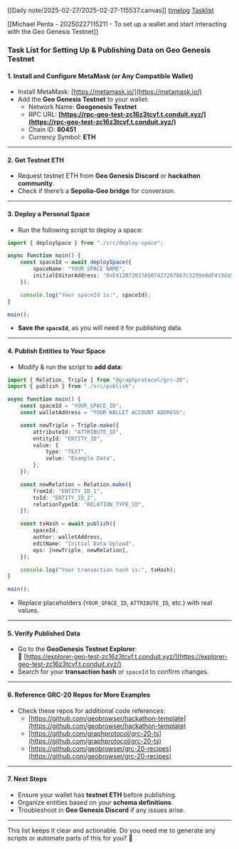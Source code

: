 [[Daily note/2025-02-27/2025-02-27-115537.canvas]]
[timelog](file:///home/mike/.var/app/org.gtimelog.GTimeLog/data/gtimelog/timelog.txt)
[Tasklist](file:///home/mike/.var/app/org.gtimelog.GTimeLog/data/gtimelog/tasklist.txt)


[[Michael Penta - 20250227115211 - To set up a wallet and start interacting with the Geo Genesis Testnet]]

### **Task List for Setting Up & Publishing Data on Geo Genesis Testnet**

#### **1. Install and Configure MetaMask (or Any Compatible Wallet)**

- Install MetaMask: [https://metamask.io/](https://metamask.io/)
- Add the **Geo Genesis Testnet** to your wallet:
    - Network Name: **Geogenesis Testnet**
    - RPC URL: **[https://rpc-geo-test-zc16z3tcvf.t.conduit.xyz/](https://rpc-geo-test-zc16z3tcvf.t.conduit.xyz/)**
    - Chain ID: **80451**
    - Currency Symbol: **ETH**

---

#### **2. Get Testnet ETH**

- Request testnet ETH from **Geo Genesis Discord** or **hackathon community**.
- Check if there’s a **Sepolia-Geo bridge** for conversion.

---

#### **3. Deploy a Personal Space**

- Run the following script to deploy a space:

```typescript
import { deploySpace } from "./src/deploy-space";

async function main() {
	const spaceId = await deploySpace({
		spaceName: "YOUR SPACE NAME",
		initialEditorAddress: "0xE412B72837A507427267867c3259e8dF419da59F",
	});

	console.log("Your spaceId is:", spaceId);
}

main();
```

- **Save the `spaceId`**, as you will need it for publishing data.

---

#### **4. Publish Entities to Your Space**

- Modify & run the script to **add data**:

```typescript
import { Relation, Triple } from "@graphprotocol/grc-20";
import { publish } from "./src/publish";

async function main() {
	const spaceId = "YOUR_SPACE_ID";
	const walletAddress = "YOUR WALLET ACCOUNT ADDRESS"; 

	const newTriple = Triple.make({
		attributeId: "ATTRIBUTE_ID",
		entityId: "ENTITY_ID",
		value: {
			type: "TEXT",
			value: "Example Data",
		},
	});

	const newRelation = Relation.make({
		fromId: "ENTITY_ID_1",
		toId: "ENTITY_ID_2",
		relationTypeId: "RELATION_TYPE_ID",
	});

	const txHash = await publish({
		spaceId,
		author: walletAddress,
		editName: "Initial Data Upload",
		ops: [newTriple, newRelation], 
	});

	console.log("Your transaction hash is:", txHash);
}

main();
```

- Replace placeholders (`YOUR_SPACE_ID`, `ATTRIBUTE_ID`, etc.) with real values.

---

#### **5. Verify Published Data**

- Go to the **GeoGenesis Testnet Explorer**:  
    📌 [https://explorer-geo-test-zc16z3tcvf.t.conduit.xyz/](https://explorer-geo-test-zc16z3tcvf.t.conduit.xyz/)
- Search for your **transaction hash** or `spaceId` to confirm changes.

---

#### **6. Reference GRC-20 Repos for More Examples**

- Check these repos for additional code references:
    - [https://github.com/geobrowser/hackathon-template](https://github.com/geobrowser/hackathon-template)
    - [https://github.com/graphprotocol/grc-20-ts](https://github.com/graphprotocol/grc-20-ts)
    - [https://github.com/geobrowser/grc-20-recipes](https://github.com/geobrowser/grc-20-recipes)

---

#### **7. Next Steps**

- Ensure your wallet has **testnet ETH** before publishing.
- Organize entities based on your **schema definitions**.
- Troubleshoot in **Geo Genesis Discord** if any issues arise.

---

This list keeps it clear and actionable. Do you need me to generate any scripts or automate parts of this for you? 🚀